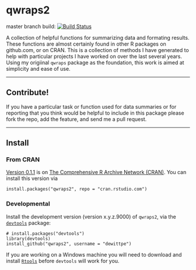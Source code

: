 # qwraps2

master branch build: [![Build Status](https://travis-ci.org/dewittpe/qwraps2.svg?branch=master)](https://travis-ci.org/dewittpe/qwraps2)

A collection of helpful functions for summarizing data and formating results.
These functions are almost certainly found in other R packages on github.com, or
on CRAN.  This is a collection of methods I have generated to help with
particular projects I have worked on over the last several years.  Using my
origiinal `qwraps` package as the foundation, this work is aimed at simplicity
and ease of use.  

----

## Contribute!
If you have a particular task or function used for data summaries or for
reporting that you think would be helpful to include in this package please fork
the repo, add the feature, and send me a pull request.  


----

## Install

### From CRAN
[Version 0.1.1](http://cran.r-project.org/web/packages/qwraps2/index.html) is on
[The Comprehensive R Archive Network (CRAN)](http://cran.r-project.org/). You
can install this version via

    install.packages("qwraps2", repo = "cran.rstudio.com")

### Developmental
Install the development version (version x.y.z.9000) of `qwraps2`, via the 
[`devtools`](https://github.com/hadley/devtools) package:

    # install.packages("devtools")
    library(devtools)
    install_github("qwraps2", username = "dewittpe")

If you are working on a Windows machine you will need to download and install
[`Rtools`](http://cran.r-project.org/bin/windows/Rtools/) before `devtools` will
work for you.

